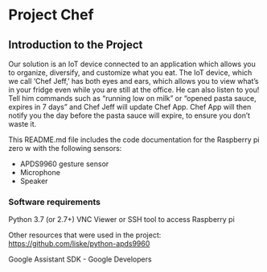 # Project Chef

## Introduction to the Project
Our solution is an IoT device connected to an application which allows you to organize, diversify, and customize what you eat. The IoT device, which we call ‘Chef Jeff,’ has both eyes and ears, which allows you to view what’s in your fridge even while you are still at the office. He can also listen to you! Tell him commands such as “running low on milk” or “opened pasta sauce, expires in 7 days” and Chef Jeff will update Chef App. Chef App will then notify you the day before the pasta sauce will expire, to ensure you don’t waste it. 

This README.md file includes the code documentation for the Raspberry pi zero w with the following sensors:
* APDS9960 gesture sensor
* Microphone
* Speaker

### Software requirements
Python 3.7 (or 2.7+)
VNC Viewer or SSH tool to access Raspberry pi

Other resources that were used in the project:
https://github.com/liske/python-apds9960

Google Assistant SDK - Google Developers
